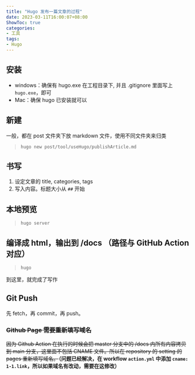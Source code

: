 ```yaml
---
title: "Hugo 发布一篇文章的过程"
date: 2023-03-11T16:00:07+08:00
ShowToc: true
categories: 
- 工具
tags: 
- Hugo
---
```


## 安装
- windows：确保有 hugo.exe 在工程目录下, 并且 .gitignore 里面写上 `hugo.exe`，即可
- Mac：确保 hugo 已安装就可以


## 新建
一般，都在 post 文件夹下放 markdown 文件，使用不同文件夹来归类

> `hugo new post/tool/useHugo/publishArticle.md`

## 书写

1. 设定文章的 title, categories, tags
2. 写入内容。标题大小从 `##` 开始

## 本地预览

> `hugo server`

## 编译成 html，输出到 /docs （路径与 GitHub Action 对应）

> `hugo`

到这里，就完成了写作

## Git Push
先 fetch，再 commit，再 push。



### ~~Github Page 需要重新填写域名~~
~~因为 Github Action 在执行的时候会把 master 分支中的 /docs 内所有内容拷贝到 main 分支，这里面不包括 CNAME 文件。所以在 repository 的 setting 的 pages 重新填写域名。~~**（问题已经解决，在 workflow `action.yml` 中添加 `cname: 1-1.link`，所以如果域名有改动，需要在这修改）**
